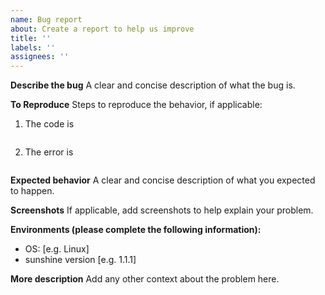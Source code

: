 ```yaml
---
name: Bug report
about: Create a report to help us improve
title: ''
labels: ''
assignees: ''
---
```

**Describe the bug**
A clear and concise description of what the bug is.

**To Reproduce**
Steps to reproduce the behavior, if applicable:

1. The code is

   ```go

   ```
2. The error is

   ```

   ```

**Expected behavior**
A clear and concise description of what you expected to happen.

**Screenshots**
If applicable, add screenshots to help explain your problem.

**Environments (please complete the following information):**

- OS: [e.g. Linux]
- sunshine version [e.g. 1.1.1]

**More description**
Add any other context about the problem here.
